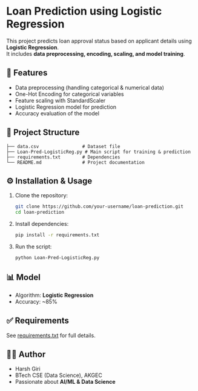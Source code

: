 # Loan Prediction using Logistic Regression

This project predicts loan approval status based on applicant details using **Logistic Regression**.  
It includes **data preprocessing, encoding, scaling, and model training**.

## 🚀 Features
- Data preprocessing (handling categorical & numerical data)
- One-Hot Encoding for categorical variables
- Feature scaling with StandardScaler
- Logistic Regression model for prediction
- Accuracy evaluation of the model

## 📂 Project Structure
```
├── data.csv                # Dataset file
├── Loan-Pred-LogisticReg.py # Main script for training & prediction
├── requirements.txt        # Dependencies
└── README.md               # Project documentation
```

## ⚙️ Installation & Usage
1. Clone the repository:
   ```bash
   git clone https://github.com/your-username/loan-prediction.git
   cd loan-prediction
   ```

2. Install dependencies:
   ```bash
   pip install -r requirements.txt
   ```

3. Run the script:
   ```bash
   python Loan-Pred-LogisticReg.py
   ```

## 📊 Model
- Algorithm: **Logistic Regression**
- Accuracy: ~85%

## ✅ Requirements
See [requirements.txt](requirements.txt) for full details.

## 👨‍💻 Author
- Harsh Giri  
- BTech CSE (Data Science), AKGEC  
- Passionate about **AI/ML & Data Science**
